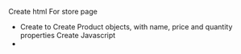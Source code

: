 Create html For store page
- Create to 
Create Product objects, with name, price and quantity properties
Create Javascript
- 